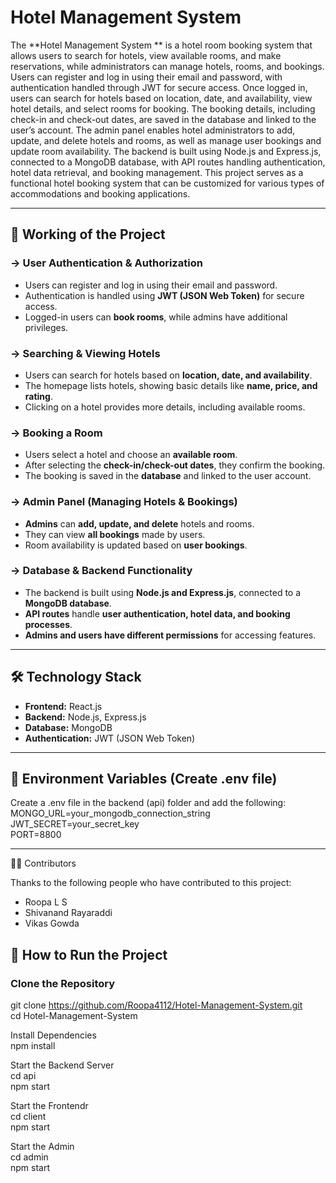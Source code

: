 #  Hotel Management System 

The **Hotel Management System ** is a hotel room booking system that allows users to search for hotels, view available rooms, and make reservations, while administrators can manage hotels, rooms, and bookings. Users can register and log in using their email and password, with authentication handled through JWT for secure access. Once logged in, users can search for hotels based on location, date, and availability, view hotel details, and select rooms for booking. The booking details, including check-in and check-out dates, are saved in the database and linked to the user’s account. The admin panel enables hotel administrators to add, update, and delete hotels and rooms, as well as manage user bookings and update room availability. The backend is built using Node.js and Express.js, connected to a MongoDB database, with API routes handling authentication, hotel data retrieval, and booking management. This project serves as a functional hotel booking system that can be customized for various types of accommodations and booking applications.

---

## 🚀 Working of the Project

### -> User Authentication & Authorization
- Users can register and log in using their email and password.
- Authentication is handled using **JWT (JSON Web Token)** for secure access.
- Logged-in users can **book rooms**, while admins have additional privileges.

### -> Searching & Viewing Hotels
- Users can search for hotels based on **location, date, and availability**.
- The homepage lists hotels, showing basic details like **name, price, and rating**.
- Clicking on a hotel provides more details, including available rooms.

### -> Booking a Room
- Users select a hotel and choose an **available room**.
- After selecting the **check-in/check-out dates**, they confirm the booking.
- The booking is saved in the **database** and linked to the user account.

### -> Admin Panel (Managing Hotels & Bookings)
- **Admins** can **add, update, and delete** hotels and rooms.
- They can view **all bookings** made by users.
- Room availability is updated based on **user bookings**.

### -> Database & Backend Functionality
- The backend is built using **Node.js and Express.js**, connected to a **MongoDB database**.
- **API routes** handle **user authentication, hotel data, and booking processes**.
- **Admins and users have different permissions** for accessing features.

---

## 🛠️ Technology Stack

- **Frontend:** React.js  
- **Backend:** Node.js, Express.js  
- **Database:** MongoDB  
- **Authentication:** JWT (JSON Web Token)  

---
## 🔑 Environment Variables (Create .env file)
Create a .env file in the backend (api) folder and add the following:<br>
MONGO_URL=your_mongodb_connection_string<br>
JWT_SECRET=your_secret_key<br>
PORT=8800

---

 👨‍💻 Contributors

Thanks to the following people who have contributed to this project:

- Roopa L S 
- Shivanand Rayaraddi
- Vikas Gowda 

## 📌 How to Run the Project

### Clone the Repository<br>
git clone https://github.com/Roopa4112/Hotel-Management-System.git <br>
cd Hotel-Management-System<br>

 Install Dependencies<br>
   npm install<br>

 Start the Backend Server<br>
  cd api<br>
  npm start<br>

 Start the Frontendr<br>
  cd client<br>
  npm start<br>

 Start the Admin<br>
  cd admin<br>
  npm start



